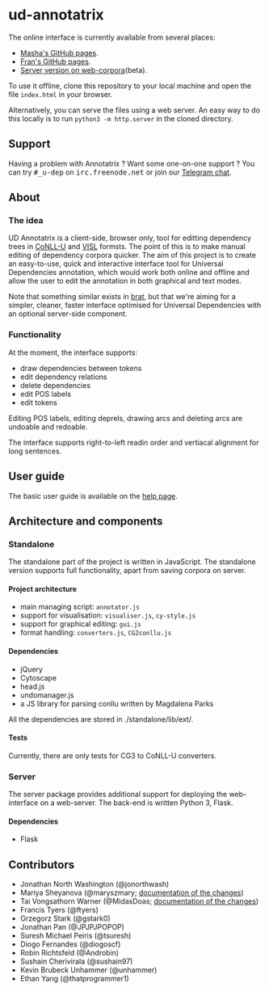 # ud-annotatrix

The online interface is currently available from several places:

* [Masha's GitHub pages](https://maryszmary.github.io/ud-annotatrix/standalone/annotator.html). 
* [Fran's GitHub pages](https://ftyers.github.io/ud-annotatrix/). 
* [Server version on web-corpora](http://web-corpora.net/wsgi3/annotatrix/)(beta).

To use it offline, clone this repository to your local machine and open the file `index.html` in your browser.

Alternatively, you can serve the files using a web server.  An easy way to do this locally is to run `python3 -m http.server` in the cloned directory.

## Support

Having a problem with Annotatrix ? Want some one-on-one support ? You can try <tt>#_u-dep</tt> on <tt>irc.freenode.net</tt> or
join our [Telegram chat](https://t.me/joinchat/EWWgMhGXARzxvgO5AzI0ew).

## About

### The idea

UD Annotatrix is a client-side, browser only, tool for editting dependency trees in [CoNLL-U](http://universaldependencies.org/format.html) and [VISL](http://beta.visl.sdu.dk/cg3/single/#streamformats) formsts.  The point of this is to make manual editing of dependency corpora quicker. The aim of this project is to create an easy-to-use, quick and interactive interface tool for Universal Dependencies annotation, which would work both online and offline and allow the user to edit the annotation in both graphical and text modes.

Note that something similar exists in [brat](http://brat.nlplab.org), but that we're aiming for a simpler, cleaner, faster interface optimised for Universal Dependencies with an optional server-side component.

### Functionality

At the moment, the interface supports:
* draw dependencies between tokens
* edit dependency relations
* delete dependencies
* edit POS labels
* edit tokens

Editing POS labels, editing deprels, drawing arcs and deleting arcs are undoable and redoable.

The interface supports right-to-left readin order and vertiacal alignment for long sentences.

## User guide

The basic user guide is available on the [help page](https://maryszmary.github.io/ud-annotatrix/standalone/help.html).

## Architecture and components


### Standalone

The standalone part of the project is written in JavaScript. The standalone version supports full functionality, apart from saving corpora on server.

#### Project architecture

* main managing script: `annotator.js`
* support for visualisation: `visualiser.js`, `cy-style.js`
* support for graphical editing: `gui.js`
* format handling: `converters.js`, `CG2conllu.js`

#### Dependencies

* jQuery
* Cytoscape
* head.js
* undomanager.js
* a JS library for parsing conllu written by Magdalena Parks

All the dependencies are stored in ./standalone/lib/ext/.

#### Tests

Currently, there are only tests for CG3 to CoNLL-U converters.

### Server

The server package provides additional support for deploying the web-interface on a web-server. The back-end is written Python 3, Flask.

#### Dependencies

* Flask

## Contributors

* Jonathan North Washington (@jonorthwash)
* Mariya Sheyanova (@maryszmary; [documentation of the changes](http://wiki.apertium.org/wiki/UD_annotatrix/UD_annotatrix_at_GSoC_2017))
* Tai Vongsathorn Warner (@MidasDoas; [documentation of the changes](https://wikis.swarthmore.edu/ling073/User:Twarner2/Final_project))
* Francis Tyers (@ftyers)
* Grzegorz Stark (@gstark0)
* Jonathan Pan (@JPJPJPOPOP)
* Suresh Michael Peiris (@tsuresh)
* Diogo Fernandes (@diogoscf)
* Robin Richtsfeld (@Androbin)
* Sushain Cherivirala (@sushain97)
* Kevin Brubeck Unhammer (@unhammer)
* Ethan Yang (@thatprogrammer1)
